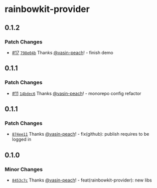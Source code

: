 # rainbowkit-provider

## 0.1.2

### Patch Changes

- [#17](https://github.com/jventures-jdn/token-generator/pull/17) [`798e04b`](https://github.com/jventures-jdn/token-generator/commit/798e04b9e6de8aa0422ea174ab9d7084f00765bd) Thanks [@vasin-peach](https://github.com/vasin-peach)! - finish demo

## 0.1.1

### Patch Changes

- [#11](https://github.com/jventures-jdn/token-generator/pull/11) [`14bdec6`](https://github.com/jventures-jdn/token-generator/commit/14bdec6a4519670ea3510568af258387a14149be) Thanks [@vasin-peach](https://github.com/vasin-peach)! - monorepo config refactor

## 0.1.1

### Patch Changes

- [`874ee11`](https://github.com/jventures-jdn/token-generator/commit/874ee1147ae23111ae560e19669fb3d25b9575f3) Thanks [@vasin-peach](https://github.com/vasin-peach)! - fix(github): publish requires to be logged in

## 0.1.0

### Minor Changes

- [`8453c7c`](https://github.com/jventures-jdn/token-generator/commit/8453c7c7f9359017492d7c7af3f846e1e4a1c3fe) Thanks [@vasin-peach](https://github.com/vasin-peach)! - feat(rainbowkit-provider): new libs
